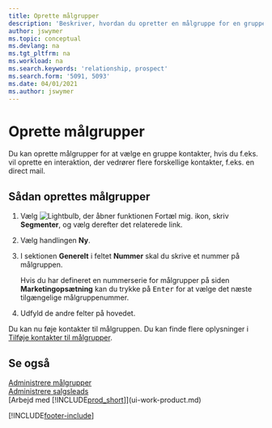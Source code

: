```yaml
---
title: Oprette målgrupper
description: 'Beskriver, hvordan du opretter en målgruppe for en gruppe kontaktpersoner i Business Central, f.eks. for at fokusere på flere kontakter med en direct mail.'
author: jswymer
ms.topic: conceptual
ms.devlang: na
ms.tgt_pltfrm: na
ms.workload: na
ms.search.keywords: 'relationship, prospect'
ms.search.form: '5091, 5093'
ms.date: 04/01/2021
ms.author: jswymer
---
```

# <a name="create-segments" />Oprette målgrupper
Du kan oprette målgrupper for at vælge en gruppe kontakter, hvis du f.eks. vil oprette en interaktion, der vedrører flere forskellige kontakter, f.eks. en direct mail.

## <a name="to-create-a-segment" />Sådan oprettes målgrupper
1. Vælg ![Lightbulb, der åbner funktionen Fortæl mig.](media/ui-search/search_small.png "Fortæl mig, hvad du vil foretage dig") ikon, skriv **Segmenter**, og vælg derefter det relaterede link.
2. Vælg handlingen **Ny**.
3. I sektionen **Generelt** i feltet **Nummer** skal du skrive et nummer på målgruppen.

    Hvis du har defineret en nummerserie for målgrupper på siden **Marketingopsætning** kan du trykke på <kbd>Enter</kbd> for at vælge det næste tilgængelige målgruppenummer.
4. Udfyld de andre felter på hovedet.

Du kan nu føje kontakter til målgruppen. Du kan finde flere oplysninger i [Tilføje kontakter til målgrupper](marketing-add-contact-segment.md).

## <a name="see-also" />Se også
[Administrere målgrupper](marketing-segments.md)  
[Administrere salgsleads](marketing-manage-sales-opportunities.md)  
[Arbejd med [!INCLUDE[prod_short](includes/prod_short.md)]](ui-work-product.md)  


[!INCLUDE[footer-include](includes/footer-banner.md)]
